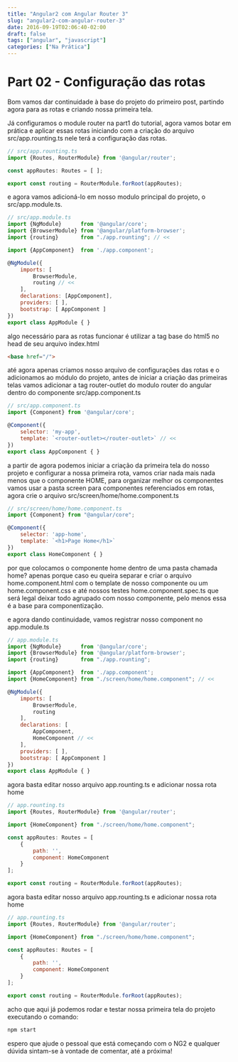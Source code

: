 ```yaml
---
title: "Angular2 com Angular Router 3"
slug: "angular2-com-angular-router-3"
date: 2016-09-19T02:06:40-02:00
draft: false
tags: ["angular", "javascript"]
categories: ["Na Prática"]
---
```


# Part 02 - Configuração das rotas

Bom vamos dar continuidade à base do projeto do primeiro post, partindo agora para as rotas e criando nossa primeira tela.

Já configuramos o module router na part1 do tutorial, agora vamos botar em prática e aplicar essas rotas iniciando com a criação do arquivo src/app.rounting.ts nele terá a configuração das rotas.

```js
// src/app.rounting.ts
import {Routes, RouterModule} from '@angular/router';

const appRoutes: Routes = [ ];

export const routing = RouterModule.forRoot(appRoutes);
```

e agora vamos adicioná-lo em nosso modulo principal do projeto, o src/app.module.ts.

```js
// src/app.module.ts
import {NgModule}      from '@angular/core';
import {BrowserModule} from '@angular/platform-browser';
import {routing}       from "./app.rounting"; // <<

import {AppComponent}  from './app.component';

@NgModule({
    imports: [
        BrowserModule,
        routing // <<
    ],
    declarations: [AppComponent],
    providers: [ ],
    bootstrap: [ AppComponent ]
})
export class AppModule { }
```

algo necessário para as rotas funcionar é utilizar a tag base do html5 no head de seu arquivo index.html

```html
<base href="/">
```

até agora apenas criamos nosso arquivo de configurações das rotas e o adicionamos ao módulo do projeto, antes de iniciar a criação das primeiras telas vamos adicionar a tag router-outlet do modulo router do angular dentro do componente src/app.component.ts

```js
// src/app.component.ts
import {Component} from '@angular/core';

@Component({
    selector: 'my-app',
    template: `<router-outlet></router-outlet>` // <<
})
export class AppComponent { }
```

a partir de agora podemos iniciar a criação da primeira tela do nosso projeto e configurar a nossa primeira rota, vamos criar nada mais nada menos que o componente HOME, para organizar melhor os componentes vamos usar a pasta screen para componentes referenciados em rotas, agora crie o arquivo src/screen/home/home.component.ts

```js
// src/screen/home/home.component.ts
import {Component} from "@angular/core";

@Component({
    selector: 'app-home',
    template: `<h1>Page Home</h1>`
})
export class HomeComponent { }
```

por que colocamos o componente home dentro de uma pasta chamada home? apenas porque caso eu queira separar e criar o arquivo home.component.html com o template de nosso componente ou um home.component.css e até nossos testes home.component.spec.ts que será legal deixar todo agrupado com nosso componente, pelo menos essa é a base para componentização.

e agora dando continuidade, vamos registrar nosso component no app.module.ts

```js
// app.module.ts
import {NgModule}      from '@angular/core';
import {BrowserModule} from '@angular/platform-browser';
import {routing}       from "./app.rounting";

import {AppComponent}  from './app.component';
import {HomeComponent} from "./screen/home/home.component"; // <<

@NgModule({
    imports: [
        BrowserModule,
        routing
    ],
    declarations: [
        AppComponent,
        HomeComponent // <<
    ],
    providers: [ ],
    bootstrap: [ AppComponent ]
})
export class AppModule { }
```

agora basta editar nosso arquivo app.rounting.ts e adicionar nossa rota home

```js
// app.rounting.ts
import {Routes, RouterModule} from '@angular/router';

import {HomeComponent} from "./screen/home/home.component";

const appRoutes: Routes = [
    {
        path: '',
        component: HomeComponent
    }
];

export const routing = RouterModule.forRoot(appRoutes);
```

agora basta editar nosso arquivo app.rounting.ts e adicionar nossa rota home

```js
// app.rounting.ts
import {Routes, RouterModule} from '@angular/router';

import {HomeComponent} from "./screen/home/home.component";

const appRoutes: Routes = [
    {
        path: '',
        component: HomeComponent
    }
];

export const routing = RouterModule.forRoot(appRoutes);
```

acho que aqui já podemos rodar e testar nossa primeira tela do projeto executando o comando:

```sh
npm start
```

espero que ajude o pessoal que está começando com o NG2 e qualquer dúvida sintam-se à vontade de comentar, até a próxima!

